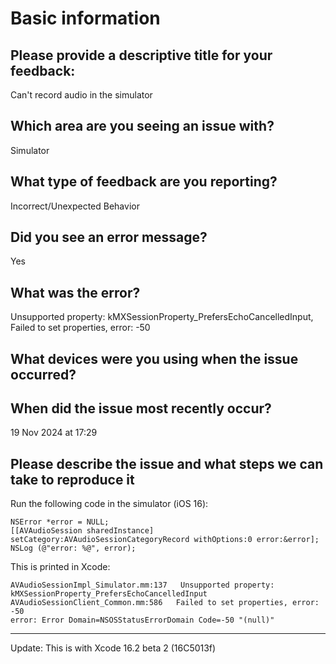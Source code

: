 # Basic information

## Please provide a descriptive title for your feedback:

Can't record audio in the simulator

## Which area are you seeing an issue with?

Simulator

## What type of feedback are you reporting?

Incorrect/Unexpected Behavior

## Did you see an error message?

Yes

## What was the error?

Unsupported property: kMXSessionProperty_PrefersEchoCancelledInput, Failed to set properties, error: -50

## What devices were you using when the issue occurred?

## When did the issue most recently occur?

19 Nov 2024 at 17:29

## Please describe the issue and what steps we can take to reproduce it

Run the following code in the simulator (iOS 16):

    NSError *error = NULL;
    [[AVAudioSession sharedInstance] setCategory:AVAudioSessionCategoryRecord withOptions:0 error:&error];
    NSLog (@"error: %@", error);

This is printed in Xcode:

    AVAudioSessionImpl_Simulator.mm:137   Unsupported property: kMXSessionProperty_PrefersEchoCancelledInput
    AVAudioSessionClient_Common.mm:586   Failed to set properties, error: -50
    error: Error Domain=NSOSStatusErrorDomain Code=-50 "(null)"
---- 

Update: This is with Xcode 16.2 beta 2 (16C5013f)
